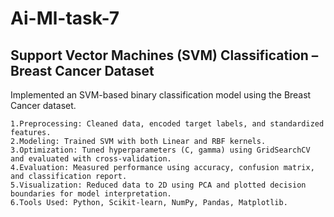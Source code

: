 # Ai-Ml-task-7
## Support Vector Machines (SVM) Classification – Breast Cancer Dataset
Implemented an SVM-based binary classification model using the Breast Cancer dataset.

    1.Preprocessing: Cleaned data, encoded target labels, and standardized features.
    2.Modeling: Trained SVM with both Linear and RBF kernels.
    3.Optimization: Tuned hyperparameters (C, gamma) using GridSearchCV and evaluated with cross-validation.
    4.Evaluation: Measured performance using accuracy, confusion matrix, and classification report.
    5.Visualization: Reduced data to 2D using PCA and plotted decision boundaries for model interpretation.
    6.Tools Used: Python, Scikit-learn, NumPy, Pandas, Matplotlib.
